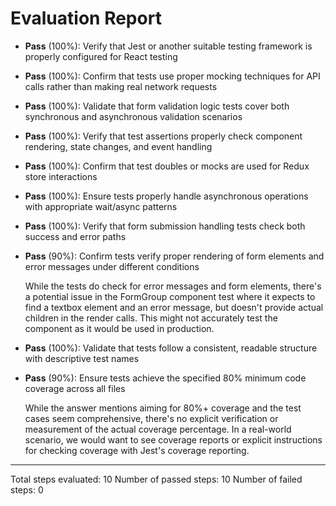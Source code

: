 # Evaluation Report

- **Pass** (100%): Verify that Jest or another suitable testing framework is properly configured for React testing
- **Pass** (100%): Confirm that tests use proper mocking techniques for API calls rather than making real network requests
- **Pass** (100%): Validate that form validation logic tests cover both synchronous and asynchronous validation scenarios
- **Pass** (100%): Verify that test assertions properly check component rendering, state changes, and event handling
- **Pass** (100%): Confirm that test doubles or mocks are used for Redux store interactions
- **Pass** (100%): Ensure tests properly handle asynchronous operations with appropriate wait/async patterns
- **Pass** (100%): Verify that form submission handling tests check both success and error paths
- **Pass** (90%): Confirm tests verify proper rendering of form elements and error messages under different conditions

    While the tests do check for error messages and form elements, there's a potential issue in the FormGroup component test where it expects to find a textbox element and an error message, but doesn't provide actual children in the render calls. This might not accurately test the component as it would be used in production.

- **Pass** (100%): Validate that tests follow a consistent, readable structure with descriptive test names
- **Pass** (90%): Ensure tests achieve the specified 80% minimum code coverage across all files

    While the answer mentions aiming for 80%+ coverage and the test cases seem comprehensive, there's no explicit verification or measurement of the actual coverage percentage. In a real-world scenario, we would want to see coverage reports or explicit instructions for checking coverage with Jest's coverage reporting.

---

Total steps evaluated: 10
Number of passed steps: 10
Number of failed steps: 0